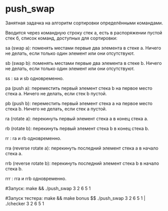 # push_swap

Занятная задачка на алгоритм сортировки определёнными командами.

Вводится через командную строку стек а, есть в распоряжении пустой стек б, список команд, доступных для сортировки:

sa (swap a): поменять местами первые два элемента в стеке а.
Ничего не делать, если только один элемент или они отсутствуют.

sb (swap b): поменять местами первые два элемента в стеке b.
Ничего не делать, если только один элемент или они отсутствуют.

ss : sa и sb одновременно.

pa (push a): переместить первый элемент стека b на первое место стека a.
Ничего не делать, если стек b пустой.

pb (push b): переместить первый элемент стека a на первое место стека b.
Ничего не делать, если стек a пустой.

ra (rotate a): перекинуть первый элемент стека а в конец стека а.

rb (rotate b): перекинуть первый элемент стека b в конец стека b.

rr : ra и rb одновременно.

rra (reverse rotate a): перекинуть последний элемент стека а в начало стека а.

rrb (reverse rotate b): перекинуть последний элемент стека b в начало стека b.

rrr : rra и rrb одновременно.

#Запуск: make && ./push_swap 3 2 6 5 1

#Запуск тестера: make && make bonus $$ ./push_swap 3 2 6 5 1 | ./checker 3 2 6 5 1

